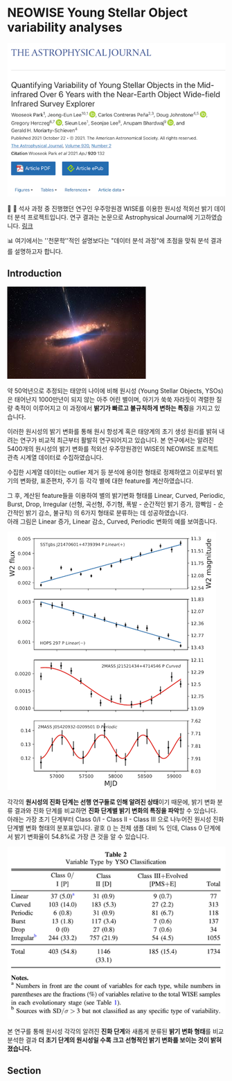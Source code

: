 # NEOWISE Young Stellar Object variability analyses 

![스크린샷 2022-06-14 오후 8.34.36](readme_images/paper_resize.png)

🔭 💫 석사 과정 중 진행했던 연구인 우주망원경 WISE를 이용한 원시성 적외선 밝기 데이터 분석 프로젝트입니다. 연구 결과는 논문으로 Astrophysical Journal에 기고하였습니다. [링크](https://ui.adsabs.harvard.edu/abs/2021ApJ...920..132P/abstract) 



📊 여기에서는 ''천문학''적인 설명보다는 "데이터 분석 과정"에 초점을 맞춰 분석 결과를 설명하고자 합니다.

## Introduction

![Jets Protrude from a Young Stellar Object](readme_images/80944_web_resize.jpg)

약 50억년으로 추정되는 태양의 나이에 비해 원시성 (Young Stellar Objects, YSOs)은 태어난지 1000만년이 되지 않는 아주 어린 별이며, 아기가 쑥쑥 자라듯이 격렬한 질량 축적이 이루어지고 이 과정에서 **밝기가 빠르고 불규칙하게 변하는 특징**을 가지고 있습니다.

이러한 원시성의 밝기 변화를 통해 원시 항성계 혹은 태양계의 초기 생성 원리를 밝혀 내려는 연구가 비교적 최근부터 활발히 연구되어지고 있습니다. 본 연구에서는 알려진 5400개의 원시성의 밝기 변화를 적외선 우주망원경인 WISE의 NEOWISE 프로젝트 관측 시계열 데이터로 수집하였습니다.

수집한 시계열 데이터는 outlier 제거 등 분석에 용이한 형태로 정제하였고 이로부터 밝기의 변화량, 표준편차, 주기 등 각각 별에 대한 feature를 계산하였습니다. 

그 후, 계산된 feature들을 이용하여 별의 밝기변화 형태를 Linear, Curved, Periodic, Burst, Drop, Irregular (선형, 곡선형, 주기형, 폭발 - 순간적인 밝기 증가, 깜빡임 - 순간적인 밝기 감소, 불규칙) 의 6가지 형태로 분류하는 데 성공하였습니다.  
아래 그림은 Linear 증가, Linear 감소, Curved, Periodic 변화의 예를 보여줍니다.

<img src="readme_images/vartypes_re.png" alt="Variable Types"/>

각각의 **원시성의 진화 단계는 선행 연구들로 인해 알려진 상태**이기 때문에, 밝기 변화 분류 결과와 진화 단계를 비교하면 **진화 단계별 밝기 변화의 특징을 파악**할 수 있습니다.  
아래는 가장 초기 단계부터 Class 0/I - Class II - Class III 으로 나누어진 원시성 진화 단계별 변화 형태의 분포표입니다. 괄호 () 는 전체 샘플 대비 % 인데, Class 0 단계에서 밝기 변화율이 54.8%로 가장 큰 것을 알 수 있습니다.

<img src="readme_images/table2_resize.png" alt="table2"/>

본 연구를 통해 원시성 각각의 알려진 **진화 단계**와 새롭게 분류된 **밝기 변화 형태**를 비교 분석한 결과 **더 초기 단계의 원시성일 수록 크고 선형적인 밝기 변화를 보이는 것이 밝혀졌습니다.** 



## Section















